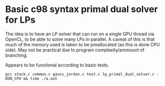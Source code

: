 # Basic c98 syntax primal dual solver for LPs

The idea is to have an LP solver that can run on a single GPU thread via OpenCL, to be able to solve many LPs in parallel.
A caveat of this is that much of the memory used is taken to be preallocated (as this is done CPU side).
May not be practical due to program complexity/ammount of branching.

Appears to be functional according to basic tests.

`gcc stack.c common.c gauss_jordan.c test.c lp_primal_dual_solver.c -DON_CPU && time ./a.out`
